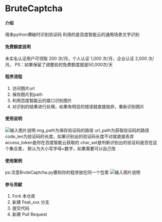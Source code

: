 # BruteCaptcha

#### 介绍
用来python爆破时识别验证码
利用的是百度智能云的通用场景文字识别
#### 免费额度说明
未实名认证用户可领取 200 次/月，个人认证 1,000 次/月，企业认证 2,000 次/月。
PS：如果保留了调整前的免费额度就是50,000次/天


#### 程序流程

1.  访问图片url
2.  保存图片到path
3.  利用百度智能云的接口识别图片
4.  对识别的结果进行处理，如果有明显的错误就直接抛弃，重新识别图片


#### 使用说明
![输入图片说明](https://images.gitee.com/uploads/images/2021/1030/091833_9dc3fdb9_9789316.png "屏幕截图.png")
img_path为保存验证码的路径
url_path为获取验证码的路径
code_len为验证码的长度，如果识别出的验证码长度不对就直接丢弃
access_token是你在百度智能云获取的
char_set是判断识别出的验证码是否在这个集合里，
默认为大小写字母+数字，如果需要可以自己改

#### 使用案例
ps:注意BruteCaptcha.py要和你的程序放在同一个包里
![输入图片说明](https://images.gitee.com/uploads/images/2021/1030/092505_61149306_9789316.png "屏幕截图.png")

#### 参与贡献

1.  Fork 本仓库
2.  新建 Feat_xxx 分支
3.  提交代码
4.  新建 Pull Request



